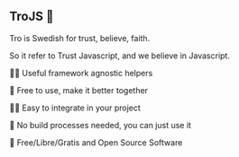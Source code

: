 ## TroJS 🎠

Tro is Swedish for trust, believe, faith.

So it refer to Trust Javascript, and we believe in Javascript.

🙋‍♀️ Useful framework agnostic helpers

🌈 Free to use, make it better together

👩‍💻 Easy to integrate in your project

🍿 No build processes needed, you can just use it

🧙 Free/Libre/Gratis and Open Source Software
